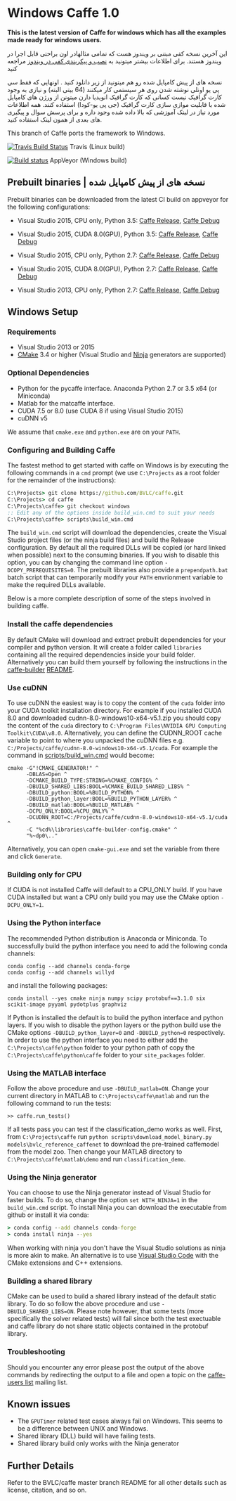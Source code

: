 # Windows Caffe 1.0 

**This is the latest version of Caffe for windows which has all the examples made ready for windows users.**  

این آخرین نسخه کفی مبتنی بر ویندوز هست که تمامی مثالهادر اون براحتی قابل اجرا در ویندوز هستند. برای اطلاعات بیشتر
میتونید به [نصب و پیکربندی کفی در ویندوز](http://deeplearning.ir/آموزش-نصب-و-پیکربندی-caffe-در-ویندوز/) مراجعه کنید 


نسخه های از پیش کامپایل شده رو هم میتونید از زیر دانلود کنید . 
اونهایی که فقط سی پی یو اونلی نوشته شدن  روی هر سیستمی کار میکنند (64 بیتی البته) و نیازی به وجود کارت گرافیک نیست
کسانی که کارت گرافیک انویدیا دارن میتونن از ورژن های کامپایل شده با قابلیت موازی سازی کارت گرافیک (جی پی یو-کودا) استفاده کنند.
همه اطلاعات مورد نیاز در لینک آموزشی که بالا داده شده وجود داره و برای پرسش سوال و پیگیری های بعدی از همون لینک استفاده کنید.

This branch of Caffe ports the framework to Windows.

[![Travis Build Status](https://api.travis-ci.org/BVLC/caffe.svg?branch=windows)](https://travis-ci.org/BVLC/caffe) Travis (Linux build)

[![Build status](https://ci.appveyor.com/api/projects/status/ew7cl2k1qfsnyql4/branch/windows?svg=true)](https://ci.appveyor.com/project/Coderx7/caffe-1-0-windows) AppVeyor (Windows build)
 
## Prebuilt binaries | نسخه های از پیش کامپایل شده

Prebuilt binaries can be downloaded from the latest CI build on appveyor for the following configurations:

- Visual Studio 2015, CPU only, Python 3.5: [Caffe Release](https://ci.appveyor.com/api/buildjobs/ex56gceamrvl1gtw/artifacts/build%2Fcaffe.zip), [Caffe Debug](https://ci.appveyor.com/api/buildjobs/4u73xxyegtctcum0/artifacts/build%2Fcaffe.zip)

- Visual Studio 2015, CUDA 8.0(GPU), Python 3.5: [Caffe Release](https://ci.appveyor.com/api/buildjobs/uf8yejb6dvguoh4s/artifacts/build%2Fcaffe.zip), [Caffe Debug](https://ci.appveyor.com/api/buildjobs/uygm3tvcr40d11h0/artifacts/build%2Fcaffe.zip)

- Visual Studio 2015, CPU only, Python 2.7: [Caffe Release](https://ci.appveyor.com/api/buildjobs/h1h509b304l2uak4/artifacts/build%2Fcaffe.zip), [Caffe Debug](https://ci.appveyor.com/api/buildjobs/uix9n5v3fx4n852f/artifacts/build%2Fcaffe.zip)

- Visual Studio 2015, CUDA 8.0(GPU), Python 2.7: [Caffe Release](https://ci.appveyor.com/api/buildjobs/e27u5mbpnrk77i4m/artifacts/build%2Fcaffe.zip), [Caffe Debug](https://ci.appveyor.com/api/buildjobs/e50j4ieth7dugd6l/artifacts/build%2Fcaffe.zip)

- Visual Studio 2013, CPU only, Python 2.7: [Caffe Release](https://ci.appveyor.com/api/buildjobs/89n2guf7d5oak6r3/artifacts/build%2Fcaffe.zip), [Caffe Debug](https://ci.appveyor.com/api/buildjobs/docdoa7s56xp3ruf/artifacts/build%2Fcaffe.zip)



## Windows Setup

### Requirements

 - Visual Studio 2013 or 2015
 - [CMake](https://cmake.org/) 3.4 or higher (Visual Studio and [Ninja](https://ninja-build.org/) generators are supported)

### Optional Dependencies

 - Python for the pycaffe interface. Anaconda Python 2.7 or 3.5 x64 (or Miniconda)
 - Matlab for the matcaffe interface.
 - CUDA 7.5 or 8.0 (use CUDA 8 if using Visual Studio 2015)
 - cuDNN v5

 We assume that `cmake.exe` and `python.exe` are on your `PATH`.

### Configuring and Building Caffe

The fastest method to get started with caffe on Windows is by executing the following commands in a `cmd` prompt (we use `C:\Projects` as a root folder for the remainder of the instructions):
```cmd
C:\Projects> git clone https://github.com/BVLC/caffe.git
C:\Projects> cd caffe
C:\Projects\caffe> git checkout windows
:: Edit any of the options inside build_win.cmd to suit your needs
C:\Projects\caffe> scripts\build_win.cmd
```
The `build_win.cmd` script will download the dependencies, create the Visual Studio project files (or the ninja build files) and build the Release configuration. By default all the required DLLs will be copied (or hard linked when possible) next to the consuming binaries. If you wish to disable this option, you can by changing the command line option `-DCOPY_PREREQUISITES=0`. The prebuilt libraries also provide a `prependpath.bat` batch script that can temporarily modify your `PATH` envrionment variable to make the required DLLs available.

Below is a more complete description of some of the steps involved in building caffe.

### Install the caffe dependencies

By default CMake will download and extract prebuilt dependencies for your compiler and python version. It will create a folder called `libraries` containing all the required dependencies inside your build folder. Alternatively you can build them yourself by following the instructions in the [caffe-builder](https://github.com/willyd/caffe-builder) [README](https://github.com/willyd/caffe-builder/blob/master/README.md).

### Use cuDNN

To use cuDNN the easiest way is to copy the content of the `cuda` folder into your CUDA toolkit installation directory. For example if you installed CUDA 8.0 and downloaded cudnn-8.0-windows10-x64-v5.1.zip you should copy the content of the `cuda` directory to `C:\Program Files\NVIDIA GPU Computing Toolkit\CUDA\v8.0`. Alternatively, you can define the CUDNN_ROOT cache variable to point to where you unpacked the cuDNN files e.g. `C:/Projects/caffe/cudnn-8.0-windows10-x64-v5.1/cuda`. For example the command in [scripts/build_win.cmd](scripts/build_win.cmd) would become:
```
cmake -G"!CMAKE_GENERATOR!" ^
      -DBLAS=Open ^
      -DCMAKE_BUILD_TYPE:STRING=%CMAKE_CONFIG% ^
      -DBUILD_SHARED_LIBS:BOOL=%CMAKE_BUILD_SHARED_LIBS% ^
      -DBUILD_python:BOOL=%BUILD_PYTHON% ^
      -DBUILD_python_layer:BOOL=%BUILD_PYTHON_LAYER% ^
      -DBUILD_matlab:BOOL=%BUILD_MATLAB% ^
      -DCPU_ONLY:BOOL=%CPU_ONLY% ^
      -DCUDNN_ROOT=C:/Projects/caffe/cudnn-8.0-windows10-x64-v5.1/cuda ^
      -C "%cd%\libraries\caffe-builder-config.cmake" ^
      "%~dp0\.."
```

Alternatively, you can open `cmake-gui.exe` and set the variable from there and click `Generate`.

### Building only for CPU

If CUDA is not installed Caffe will default to a CPU_ONLY build. If you have CUDA installed but want a CPU only build you may use the CMake option `-DCPU_ONLY=1`.

### Using the Python interface

The recommended Python distribution is Anaconda or Miniconda. To successfully build the python interface you need to add the following conda channels:
```
conda config --add channels conda-forge
conda config --add channels willyd
```
and install the following packages:
```
conda install --yes cmake ninja numpy scipy protobuf==3.1.0 six scikit-image pyyaml pydotplus graphviz
```
If Python is installed the default is to build the python interface and python layers. If you wish to disable the python layers or the python build use the CMake options `-DBUILD_python_layer=0` and `-DBUILD_python=0` respectively. In order to use the python interface you need to either add the `C:\Projects\caffe\python` folder to your python path of copy the `C:\Projects\caffe\python\caffe` folder to your `site_packages` folder.

### Using the MATLAB interface

Follow the above procedure and use `-DBUILD_matlab=ON`. Change your current directory in MATLAB to `C:\Projects\caffe\matlab` and run the following command to run the tests:
```
>> caffe.run_tests()
```
If all tests pass you can test if the classification_demo works as well. First, from `C:\Projects\caffe` run `python scripts\download_model_binary.py models\bvlc_reference_caffenet` to download the pre-trained caffemodel from the model zoo. Then change your MATLAB directory to `C:\Projects\caffe\matlab\demo` and run `classification_demo`.

### Using the Ninja generator

You can choose to use the Ninja generator instead of Visual Studio for faster builds. To do so, change the option `set WITH_NINJA=1` in the `build_win.cmd` script. To install Ninja you can download the executable from github or install it via conda:
```cmd
> conda config --add channels conda-forge
> conda install ninja --yes
```
When working with ninja you don't have the Visual Studio solutions as ninja is more akin to make. An alternative is to use [Visual Studio Code](https://code.visualstudio.com) with the CMake extensions and C++ extensions.

### Building a shared library

CMake can be used to build a shared library instead of the default static library. To do so follow the above procedure and use `-DBUILD_SHARED_LIBS=ON`. Please note however, that some tests (more specifically the solver related tests) will fail since both the test exectuable and caffe library do not share static objects contained in the protobuf library.

### Troubleshooting

Should you encounter any error please post the output of the above commands by redirecting the output to a file and open a topic on the [caffe-users list](https://groups.google.com/forum/#!forum/caffe-users) mailing list.

## Known issues

- The `GPUTimer` related test cases always fail on Windows. This seems to be a difference between UNIX and Windows.
- Shared library (DLL) build will have failing tests.
- Shared library build only works with the Ninja generator

## Further Details

Refer to the BVLC/caffe master branch README for all other details such as license, citation, and so on.
